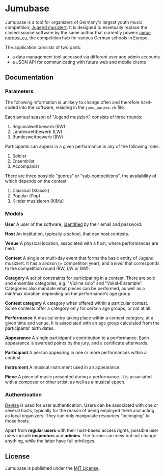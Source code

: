 Jumubase
========

Jumubase is a tool for organizers of Germany's largest youth music competition, [Jugend musiziert][jugend-musiziert]. It is designed to eventually replace the closed-source software by the same author that currently powers [jumu-nordost.eu][jumu-nordost], the competition hub for various German schools in Europe.

The application consists of two parts:

* a data management tool accessed via different user and admin accounts
* a JSON API for communicating with future web and mobile clients

[jugend-musiziert]: https://en.wikipedia.org/wiki/Jugend_musiziert
[jumu-nordost]: http://www.jumu-nordost.eu

## Documentation

### Parameters

The following information is unlikely to change often and therefore hard-coded into the software, residing in the `jumu_params.rb` file.

Each annual season of "Jugend musiziert" consists of three rounds:

1. Regionalwettbewerb (RW)
2. Landeswettbewerb (LW)
3. Bundeswettbewerb (BW)

Participants can appear in a given performance in any of the following roles:

1. Soloist
2. Ensemblist
3. Accompanist

There are three possible "genres" or "sub-competitions", the availability of which depends on the contest:

1. Classical (Klassik)
2. Popular (Pop)
3. Kinder musizieren (KiMu)

### Models

__User__
A user of the software, [identified](#authentication) by their email and password.

__Host__
An institution, typically a school, that can host contests.

__Venue__
A physical location, associated with a host, where performances are held.

__Contest__
A single or multi-day event that forms the basic entity of Jugend musiziert. It has a _season_ (= competition year), and a _level_ that corresponds to the competition round (RW, LW or BW).

__Category__
A set of constraints for participating in a contest. There are solo and ensemble categories, e.g. "Violine solo" and "Vokal-Ensemble". Categories also mandate what pieces can be performed, as well as a min/max duration depending on the performance's age group.

__Contest category__
A category when offered within a particular contest. Some contests offer a category only for certain age groups, or not at all.

__Performance__
A musical entry taking place within a contest category, at a given time and venue. It is associated with an age group calculated from the participants' birth dates.

__Appearance__
A single participant's contribution to a performance. Each appearance is awarded points by the jury, and a certificate afterwards.

__Participant__
A person appearing in one or more performances within a contest.

__Instrument__
A musical instrument used in an appearance.

__Piece__
A piece of music presented during a performance. It is associated with a composer or other artist, as well as a musical epoch.

### Authentication

[Devise][devise] is used for user authentication. Users can be associated with one or several hosts, typically for the reason of being employed there and acting as local organizers. They can only manipulate resources "belonging" to those hosts.

Apart from __regular users__ with their host-based access rights, possible user roles include __inspectors__ and __admins__. The former can view but not change anything, while the latter have full privileges.

[devise]: https://github.com/plataformatec/devise

## License

Jumubase is published under the [MIT License][mit-license].

[mit-license]: https://opensource.org/licenses/MIT
